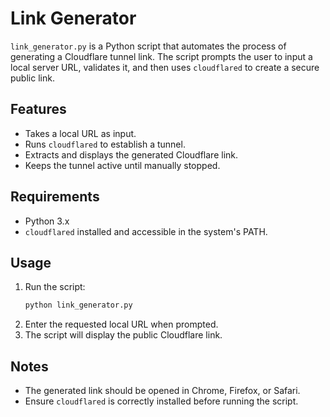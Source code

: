 # Link Generator

`link_generator.py` is a Python script that automates the process of generating a Cloudflare tunnel link. The script prompts the user to input a local server URL, validates it, and then uses `cloudflared` to create a secure public link.

## Features
- Takes a local URL as input.
- Runs `cloudflared` to establish a tunnel.
- Extracts and displays the generated Cloudflare link.
- Keeps the tunnel active until manually stopped.

## Requirements
- Python 3.x
- `cloudflared` installed and accessible in the system's PATH.

## Usage
1. Run the script:  
   ```bash
   python link_generator.py
   ```
2. Enter the requested local URL when prompted.
3. The script will display the public Cloudflare link.

## Notes
- The generated link should be opened in Chrome, Firefox, or Safari.
- Ensure `cloudflared` is correctly installed before running the script.